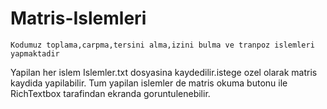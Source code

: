 # Matris-Islemleri
	Kodumuz toplama,carpma,tersini alma,izini bulma ve tranpoz islemleri yapmaktadir
Yapilan her islem Islemler.txt dosyasina kaydedilir.istege ozel olarak matris kaydida yapilabilir.
Tum yapilan islemler de matris okuma butonu ile RichTextbox tarafindan ekranda goruntulenebilir.